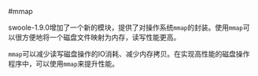 #mmap

swoole-1.9.0增加了一个新的模块，提供了对操作系统`mmap`的封装。使用`mmap`可以很方便地将一个磁盘文件映射为内存，读写性能更高。

`mmap`可以减少读写磁盘操作的IO消耗、减少内存拷贝。在实现高性能的磁盘操作程序中，可以使用`mmap`来提升性能。

